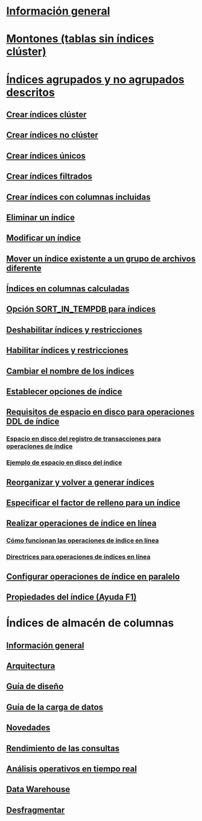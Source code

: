 # [Información general](indexes.md)  
# [Montones (tablas sin índices clúster)](heaps-tables-without-clustered-indexes.md)  
# [Índices agrupados y no agrupados descritos](clustered-and-nonclustered-indexes-described.md)  
## [Crear índices clúster](create-clustered-indexes.md)  
## [Crear índices no clúster](create-nonclustered-indexes.md)  
## [Crear índices únicos](create-unique-indexes.md)  
## [Crear índices filtrados](create-filtered-indexes.md)  
## [Crear índices con columnas incluidas](create-indexes-with-included-columns.md)  
## [Eliminar un índice](delete-an-index.md)  
## [Modificar un índice](modify-an-index.md)  
## [Mover un índice existente a un grupo de archivos diferente](move-an-existing-index-to-a-different-filegroup.md)  
## [Índices en columnas calculadas](indexes-on-computed-columns.md)  
## [Opción SORT_IN_TEMPDB para índices](sort-in-tempdb-option-for-indexes.md)  
## [Deshabilitar índices y restricciones](disable-indexes-and-constraints.md)  
## [Habilitar índices y restricciones](enable-indexes-and-constraints.md)  
## [Cambiar el nombre de los índices](rename-indexes.md)  
## [Establecer opciones de índice](set-index-options.md)  
## [Requisitos de espacio en disco para operaciones DDL de índice](disk-space-requirements-for-index-ddl-operations.md)  
### [Espacio en disco del registro de transacciones para operaciones de índice](transaction-log-disk-space-for-index-operations.md)  
### [Ejemplo de espacio en disco del índice](index-disk-space-example.md)  
## [Reorganizar y volver a generar índices](reorganize-and-rebuild-indexes.md)  
## [Especificar el factor de relleno para un índice](specify-fill-factor-for-an-index.md)  
## [Realizar operaciones de índice en línea](perform-index-operations-online.md)  
### [Cómo funcionan las operaciones de índice en línea](how-online-index-operations-work.md)  
### [Directrices para operaciones de índices en línea](guidelines-for-online-index-operations.md)  
## [Configurar operaciones de índice en paralelo](configure-parallel-index-operations.md)  
## [Propiedades del índice (Ayuda F1)](index-properties-f1-help.md)  

# Índices de almacén de columnas
## [Información general](columnstore-indexes-overview.md)  
## [Arquitectura](../../relational-databases/sql-server-index-design-guide.md#columnstore_index)  
## [Guía de diseño](columnstore-indexes-design-guidance.md)  
## [Guía de la carga de datos](columnstore-indexes-data-loading-guidance.md)  
## [Novedades](columnstore-indexes-what-s-new.md)  
## [Rendimiento de las consultas](columnstore-indexes-query-performance.md)  
## [Análisis operativos en tiempo real](get-started-with-columnstore-for-real-time-operational-analytics.md)  
## [Data Warehouse](columnstore-indexes-data-warehouse.md)  
## [Desfragmentar](columnstore-indexes-defragmentation.md)  

